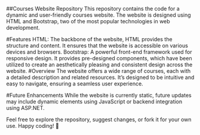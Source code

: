 ##Courses Website Repository
This repository contains the code for a dynamic and user-friendly courses website. The website is designed using HTML and Bootstrap, two of the most popular technologies in web development.

#Features
HTML: The backbone of the website, HTML provides the structure and content. It ensures that the website is accessible on various devices and browsers.
Bootstrap: A powerful front-end framework used for responsive design. It provides pre-designed components, which have been utilized to create an aesthetically pleasing and consistent design across the website.
#Overview
The website offers a wide range of courses, each with a detailed description and related resources. It’s designed to be intuitive and easy to navigate, ensuring a seamless user experience.

#Future Enhancements
While the website is currently static, future updates may include dynamic elements using JavaScript or backend integration using ASP.NET.

Feel free to explore the repository, suggest changes, or fork it for your own use. Happy coding! 🚀
